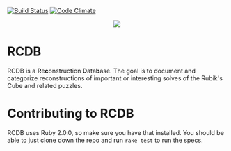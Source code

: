 [![Build Status](https://travis-ci.org/justinj/reconstruction-database.png?branch=master)](https://travis-ci.org/justinj/reconstruction-database)
[![Code Climate](https://codeclimate.com/github/justinj/reconstruction-database.png)](https://codeclimate.com/github/justinj/reconstruction-database)

<p align="center">
  <img src="https://raw.github.com/justinj/reconstruction-database/master/public/images/logo.png">
</p>

RCDB
====

RCDB is a <b>R</b>e<b>c</b>onstruction <b>D</b>ata<b>b</b>ase.
The goal is to document and categorize reconstructions of important or interesting solves of the Rubik's Cube and related puzzles.

Contributing to RCDB
====================

RCDB uses Ruby 2.0.0, so make sure you have that installed.
You should be able to just clone down the repo and run `rake test` to run the specs.
